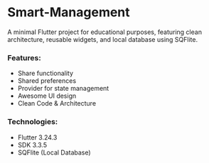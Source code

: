 # Smart-Management
A minimal Flutter project for educational purposes, featuring clean architecture, reusable widgets, and local database using SQFlite. 

### Features:
- Share functionality
- Shared preferences
- Provider for state management
- Awesome UI design
- Clean Code & Architecture

### Technologies:
- Flutter 3.24.3
- SDK 3.3.5
- SQFlite (Local Database)
